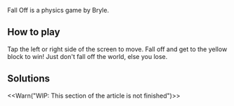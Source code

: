 Fall Off is a physics game by Bryle.

## How to play
Tap the left or right side of the screen to move. Fall off and get to the yellow block to win! Just don't fall off the world, else you lose.

## Solutions
<<Warn("WIP: This section of the article is not finished")>>